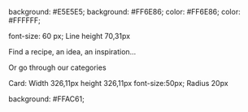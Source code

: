 background: #E5E5E5;
background: #FF6E86;
color: #FF6E86;
color: #FFFFFF;

font-size: 60 px;
Line height 70,31px

Find a recipe, an idea, an inspiration...

Or go through our categories

Card:
Width 326,11px
height 326,11px
font-size:50px;
Radius 20px

background: #FFAC61;


